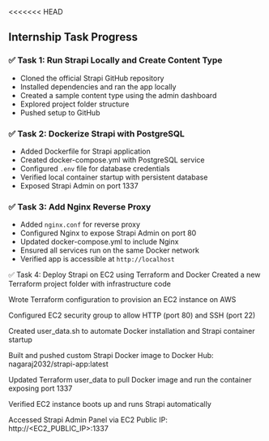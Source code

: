 <<<<<<< HEAD
## Internship Task Progress

### ✅ Task 1: Run Strapi Locally and Create Content Type
- Cloned the official Strapi GitHub repository
- Installed dependencies and ran the app locally
- Created a sample content type using the admin dashboard
- Explored project folder structure
- Pushed setup to GitHub

### ✅ Task 2: Dockerize Strapi with PostgreSQL
- Added Dockerfile for Strapi application
- Created docker-compose.yml with PostgreSQL service
- Configured `.env` file for database credentials
- Verified local container startup with persistent database
- Exposed Strapi Admin on port 1337

### ✅ Task 3: Add Nginx Reverse Proxy
- Added `nginx.conf` for reverse proxy
- Configured Nginx to expose Strapi Admin on port 80
- Updated docker-compose.yml to include Nginx
- Ensured all services run on the same Docker network
- Verified app is accessible at `http://localhost`

✅ Task 4: Deploy Strapi on EC2 using Terraform and Docker
Created a new Terraform project folder with infrastructure code

Wrote Terraform configuration to provision an EC2 instance on AWS

Configured EC2 security group to allow HTTP (port 80) and SSH (port 22)

Created user_data.sh to automate Docker installation and Strapi container startup

Built and pushed custom Strapi Docker image to Docker Hub: nagaraj2032/strapi-app:latest

Updated Terraform user_data to pull Docker image and run the container exposing port 1337

Verified EC2 instance boots up and runs Strapi automatically

Accessed Strapi Admin Panel via EC2 Public IP: http://<EC2_PUBLIC_IP>:1337




